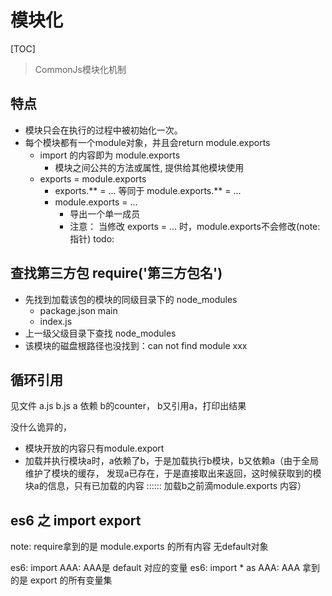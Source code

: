 # 模块化
[TOC]

> CommonJs模块化机制

## 特点
- 模块只会在执行的过程中被初始化一次。
- 每个模块都有一个module对象，并且会return module.exports
  - import 的内容即为 module.exports
    - 模块之间公共的方法或属性, 提供给其他模块使用
  - exports = module.exports
    - exports.** = ... 等同于 module.exports.** = ...
    - module.exports = ...
      - 导出一个单一成员
      - 注意： 当修改 exports = ... 时，module.exports不会修改(note: 指针) todo:

## 查找第三方包 require('第三方包名')
  - 先找到加载该包的模块的同级目录下的 node_modules
    - package.json  main
    - index.js
  - 上一级父级目录下查找 node_modules
  - 该模块的磁盘根路径也没找到：can not find module xxx

## 循环引用
见文件 a.js b.js 
a 依赖 b的counter， b又引用a，打印出结果

没什么诡异的，
  - 模块开放的内容只有module.export
  - 加载并执行模块a时，a依赖了b，于是加载执行b模块，b又依赖a（由于全局维护了模块的缓存， 发现a已存在，于是直接取出来返回，这时候获取到的模块a的信息，只有已加载的内容 :::::: 加载b之前滴module.exports 内容）

## es6 之 import export 
note: require拿到的是 module.exports 的所有内容
无default对象

es6: import AAA: AAA是 default 对应的变量
es6: import * as AAA: AAA 拿到的是 export 的所有变量集
